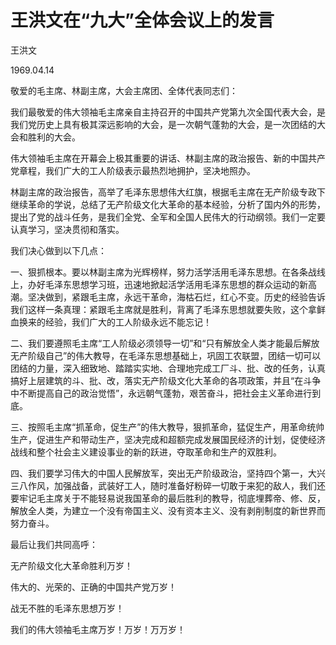 # 王洪文在“九大”全体会议上的发言

王洪文

1969.04.14

敬爱的毛主席、林副主席，大会主席团、全体代表同志们：

我们最敬爱的伟大领袖毛主席亲自主持召开的中国共产党第九次全国代表大会，是我们党历史上具有极其深远影响的大会，是一次朝气蓬勃的大会，是一次团结的大会和胜利的大会。

伟大领袖毛主席在开幕会上极其重要的讲话、林副主席的政治报告、新的中国共产党章程，我们广大的工人阶级表示最热烈地拥护，坚决地照办。

林副主席的政治报告，高举了毛泽东思想伟大红旗，根据毛主席在无产阶级专政下继续革命的学说，总结了无产阶级文化大革命的基本经验，分析了国内外的形势，提出了党的战斗任务，是我们全党、全军和全国人民伟大的行动纲领。我们一定要认真学习，坚决贯彻和落实。

我们决心做到以下几点：

一、狠抓根本。要以林副主席为光辉榜样，努力活学活用毛泽东思想。在各条战线上，办好毛泽东思想学习班，迅速地掀起活学活用毛泽东思想的群众运动的新高潮。坚决做到，紧跟毛主席，永远干革命，海枯石烂，红心不变。历史的经验告诉我们这样一条真理：紧跟毛主席就是胜利，背离了毛泽东思想就要失败，这个拿鲜血换来的经验，我们广大的工人阶级永远不能忘记！

二、我们要遵照毛主席“工人阶级必须领导一切”和“只有解放全人类才能最后解放无产阶级自己”的伟大教导，在毛泽东思想基础上，巩固工农联盟，团结一切可以团结的力量，深入细致地、踏踏实实地、合理地完成工厂斗、批、改的任务，认真搞好上层建筑的斗、批、改，落实无产阶级文化大革命的各项政策，并且“在斗争中不断提高自己的政治觉悟”，永远朝气蓬勃，艰苦奋斗，把社会主义革命进行到底。

三、按照毛主席“抓革命，促生产”的伟大教导，狠抓革命，猛促生产，用革命统帅生产，促进生产和带动生产，坚决完成和超额完成发展国民经济的计划，促使经济战线和整个社会主义建设事业的新的跃进，夺取革命和生产的双胜利。

四、我们要学习伟大的中国人民解放军，突出无产阶级政治，坚持四个第一，大兴三八作风，加强战备，武装好工人，随时准备好粉碎一切敢于来犯的敌人，我们还要牢记毛主席关于不能轻易说我国革命的最后胜利的教导，彻底埋葬帝、修、反，解放全人类，为建立一个没有帝国主义、没有资本主义、没有剥削制度的新世界而努力奋斗。

最后让我们共同高呼：

无产阶级文化大革命胜利万岁！

伟大的、光荣的、正确的中国共产党万岁！

战无不胜的毛泽东思想万岁！

我们的伟大领袖毛主席万岁！万岁！万万岁！


